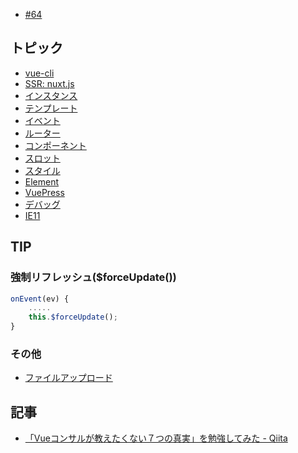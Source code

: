 - [#64](https://github.com/hdknr/scriptogr.am/issues/64)

## トピック

- [vue-cli](vue-cli.md)
- [SSR: nuxt.js](nextjs/README.md)
- [インスタンス](vue.instance.md)
- [テンプレート](vue.template.md)
- [イベント](vue.events.md)
- [ルーター](router)
- [コンポーネント](vue.components.md)
- [スロット](vue.components.slot.md)
- [スタイル](vue.style.md)
- [Element](element)
- [VuePress](vuepress)
- [デバッグ](vue.debug.md)
- [IE11](vue.ie.md)

## TIP


### 強制リフレッシュ($forceUpdate())

~~~js
onEvent(ev) {
    .....
    this.$forceUpdate();
}
~~~

### その他

- [ファイルアップロード](vue.input-file.md)



## 記事

- [「Vueコンサルが教えたくない７つの真実」を勉強してみた - Qiita](https://qiita.com/shinobu_shiva/items/e0c458aa6c1e683a9881)
